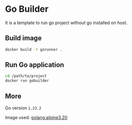# Go Builder
It is a template to run go project without go installed on host.

## Build image
```bash
docker build -t gorunner .
```

## Run Go application
```bash
cd /path/to/project
docker run gobuilder
```

## More
Go version `1.23.2`

Image used: [golang:alpine3.20](https://hub.docker.com/layers/library/golang/alpine3.20/images/sha256-d21e934609de95ab75ba852128106ccf95ee7531e8b832b5f3b4e833d47a1ba2?context=explore)